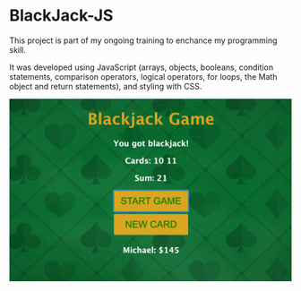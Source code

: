 # BlackJack-JS
This project is part of my ongoing training to enchance my programming skill.

It was developed using JavaScript (arrays, objects, booleans, condition statements, comparison operators, logical operators, for loops, the Math object and return statements), and styling with CSS. 

![alt text](https://github.com/michaelnlay/BlackJack-JS/blob/main/Screen%20Shot%202022-12-14%20at%2010.23.23%20AM.png?raw=true)


